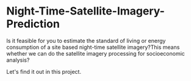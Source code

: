 # Night-Time-Satellite-Imagery-Prediction
Is it feasible for you to estimate the standard of living or energy consumption of a site based night-time satellite imagery?This means whether we can do the satellite imagery processing for socioeconomic analysis?

Let's find it out in this project.
